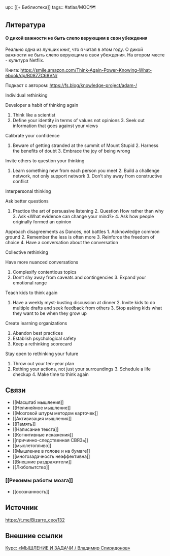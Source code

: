 up:: [[+ Библиотека]]
tags:: #atlas/MOC🗺 

## Литература
#### О дикой важности не быть слепо верующим в свои убеждения
Реально одна из лучших книг, что я читал в этом году. О дикой важности не быть слепо верующим в свои убеждения. На втором месте - культура Netflix.

Книга: https://smile.amazon.com/Think-Again-Power-Knowing-What-ebook/dp/B087ZC68VN/

Подкаст с автором: https://fs.blog/knowledge-project/adam-/

Individual rethinking

Developer a habit of thinking again
 1. Think like a scientist
 2. Define your identity in terms of values not opinions  3. Seek out information that goes against your views

Calibrate your confidence
 1. Beware of getting stranded at the summit of Mount Stupid  2. Harness the benefits of doubt  3. Embrace the joy of being wrong

Invite others to question your thinking
 1. Learn something new from each person you meet  2. Build a challenge network, not only support network  3. Don’t shy away from constructive conflict

Interpersonal thinking

Ask better questions
 1. Practice the art of persuasive listening  2. Question How rather than why  3. Ask «What evidence can change your mind?»  4. Ask how people originally formed an opinion

Approach disagreements as Dances, not battles  1. Acknowledge common ground  2. Remember the less is often more  3. Reinforce the freedom of choice  4. Have a conversation about the conversation

Collective rethinking

Have more nuanced conversations
 1. Complexify contentious topics
 2. Don’t shy away from caveats and contingencies  3. Expand your emotional range

Teach kids to think again
 1. Have a weekly myst-busting discussion at dinner  2. Invite kids to do multiple drafts and seek feedback from others  3. Stop asking kids what they want to be when they grow up

Create learning organizations
 1. Abandon best practices
 2. Establish psychological safety
 3. Keep a rethinking scorecard

Stay open to rethinking your future
 1. Throw out your ten-year plan
 2. Rething your actions, not just your surroundings  3. Schedule a life checkup  4. Make time to think again

## Связи
- [[Масштаб мышления]]
- [[Нелинейное мышление]]
- [[Мозговой штурм методом карточек]]
- [[Активизация мышления]]
- [[Память]]
- [[Написание текста]]
- [[Когнитивные искажения]]
- [[причинно-следственная СВЯЗь]]
- [[мыслетопливо]]
- [[Мышление в голове и на бумаге]]
- [[многозадачность неэффективна]]
- [[Внешние раздражители]]
- [[Любопытство]]
### [[Режимы работы мозга]]
- [[осознанность]]
## Источник
https://t.me/Bizarre_ceo/132
## Внешние ссылки
[Курс: «МЫШЛЕНИЕ И ЗАДАЧИ / Владимир Спиридонов»](https://t.me/Zettelkasten_ru/58568)
